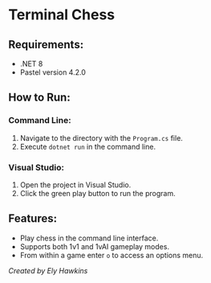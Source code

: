 # Terminal Chess

## Requirements:
- .NET 8
- Pastel version 4.2.0

## How to Run:

### Command Line:
1. Navigate to the directory with the `Program.cs` file.
2. Execute `dotnet run` in the command line.

### Visual Studio:
1. Open the project in Visual Studio.
2. Click the green play button to run the program.

## Features:
- Play chess in the command line interface.
- Supports both 1v1 and 1vAI gameplay modes.
- From within a game enter `o` to access an options menu.

*Created by Ely Hawkins*

